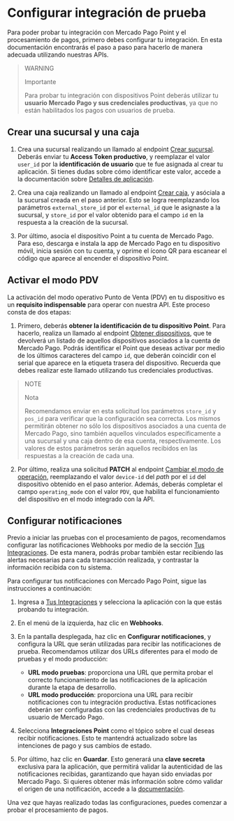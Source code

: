 # Configurar integración de prueba

Para poder probar tu integración con Mercado Pago Point y el procesamiento de pagos, primero debes configurar tu integración. En esta documentación encontrarás el paso a paso para hacerlo de manera adecuada utilizando nuestras APIs.

> WARNING
>
> Importante
>
> Para probar tu integración con dispositivos Point deberás utilizar tu **usuario Mercado Pago y sus credenciales productivas**, ya que no están habilitados los pagos con usuarios de prueba.

## Crear una sucursal y una caja

1. Crea una sucursal realizando un llamado al endpoint [Crear sucursal](/developers/es/reference/stores/_users_user_id_stores/post). Deberás enviar tu **Access Token productivo**, y reemplazar el valor `user_id` por la **identificación de usuario** que te fue asignada al crear tu aplicación. Si tienes dudas sobre cómo identificar este valor, accede a la documentación sobre [Detalles de aplicación](/developers/es/docs/mp-point/additional-content/your-integrations/application-details).<br>  

2. Crea una caja realizando un llamado al endpoint [Crear caja](/developers/es/reference/pos/_pos/post), y asóciala a la sucursal creada en el paso anterior. Esto se logra reemplazando los parámetros `external_store_id` por el `external_id` que le asignaste a la sucursal, y `store_id` por el valor obtenido para el campo `id` en la respuesta a la creación de la sucursal.<br>

3. Por último, asocia el dispositivo Point a tu cuenta de Mercado Pago. Para eso, descarga e instala la app de Mercado Pago en tu dispositivo móvil, inicia sesión con tu cuenta, y oprime el ícono QR para escanear el código que aparece al encender el dispositivo Point.<br>


## Activar el modo PDV

La activación del modo operativo Punto de Venta (PDV) en tu dispositivo es un **requisito indispensable** para operar con nuestra API. Este proceso consta de dos etapas:

1. Primero, deberás **obtener la identificación de tu dispositivo Point**. Para hacerlo, realiza un llamado al endpoint [Obtener dispositivos](/developers/es/reference/integrations_api/_point_integration-api_devices/get), que te devolverá un listado de aquellos dispositivos asociados a la cuenta de Mercado Pago. Podrás identificar el Point que deseas activar por medio de los últimos caracteres del campo `id`, que deberán coincidir con el serial que aparece en la etiqueta trasera del dispositivo. Recuerda que debes realizar este llamado utilizando tus credenciales productivas.

> NOTE
>
> Nota
>
> Recomendamos enviar en esta solicitud los parámetros `store_id` y `pos_id` para verificar que la configuración sea correcta. Los mismos permitirán obtener no sólo los dispositivos asociados a una cuenta de Mercado Pago, sino también aquellos vinculados específicamente a una sucursal y una caja dentro de esa cuenta, respectivamente. Los valores de estos parámetros serán aquellos recibidos en las respuestas a la creación de cada una.

2. Por último, realiza una solicitud **PATCH** al endpoint [Cambiar el modo de operación](/developers/es/reference/integrations_api/_point_integration-api_devices_device-id/patch), reemplazando el valor `device-id` del *path* por el `id` del dispositivo obtenido en el paso anterior.  Además, deberás completar el campo `operating_mode` con el valor `PDV`, que habilita el funcionamiento del dispositivo en el modo integrado con la API.


## Configurar notificaciones

Previo a iniciar las pruebas con el procesamiento de pagos, recomendamos configurar las notificaciones Webhooks por medio de la sección [Tus Integraciones](/developers/panel/app). De esta manera, podrás probar también estar recibiendo las alertas necesarias para cada transacción realizada, y contrastar la información recibida con tu sistema.

Para configurar tus notificaciones con Mercado Pago Point, sigue las instrucciones a continuación:

1. Ingresa a [Tus Integraciones](/developers/panel/app) y selecciona la aplicación con la que estás probando tu integración.<br>
2. En el menú de la izquierda, haz clic en **Webhooks**.<br>
3. En la pantalla desplegada, haz clic en **Configurar notificaciones**, y configura la URL que serán utilizadas para recibir las notificaciones de prueba. Recomendamos utilizar dos URLs diferentes para el modo de pruebas y el modo producción:
    * **URL modo pruebas**: proporciona una URL que permita probar el correcto funcionamiento de las notificaciones de la aplicación durante la etapa de desarrollo. 
    * **URL modo producción**: proporciona una URL para recibir notificaciones con tu integración productiva. Estas notificaciones deberán ser configuradas con las credenciales productivas de tu usuario de Mercado Pago.<br>

4. Selecciona **Integraciones Point** como el tópico sobre el cual deseas recibir notificaciones. Esto te mantendrá actualizado sobre las intenciones de pago y sus cambios de estado.<br>
5. Por último, haz clic en **Guardar**. Esto generará una **clave secreta** exclusiva para la aplicación, que permitirá validar la autenticidad de las notificaciones recibidas, garantizando que hayan sido enviadas por Mercado Pago. Si quieres obtener más información sobre cómo validar el origen de una notificación, accede a la [documentación](/developers/es/docs/mp-point/additional-content/your-integrations/notifications/webhooks#configuracinatravsdelpaneldeldesarrollador).

Una vez que hayas realizado todas las configuraciones, puedes comenzar a probar el procesamiento de pagos.
